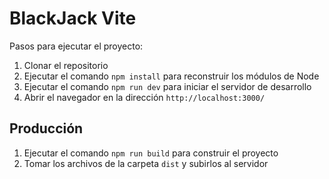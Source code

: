 # BlackJack Vite

Pasos para ejecutar el proyecto:

1. Clonar el repositorio
2. Ejecutar el comando `npm install` para reconstruir los módulos de Node
3. Ejecutar el comando `npm run dev` para iniciar el servidor de desarrollo
4. Abrir el navegador en la dirección `http://localhost:3000/`

## Producción

1. Ejecutar el comando `npm run build` para construir el proyecto
2. Tomar los archivos de la carpeta `dist` y subirlos al servidor